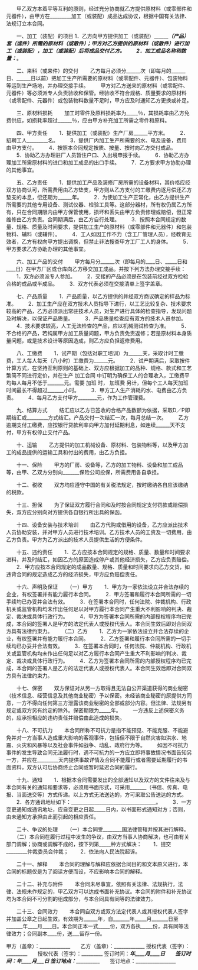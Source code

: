 
 


　　甲乙双方本着平等互利的原则，经过充分协商就乙方提供原材料（或零部件和元器件），由甲方在_________加工（或装配）成品达成协议，根据中国有关法律、法规订立本合同。


　　一、加工（装配）的项目
    1．乙方向甲方提供加工（或装配）_________（产品）______套（或件）所需的原材料（或散件）；甲方对乙方提供的原材料（或散件）进行加工（或装配），加工（或装配）后将成品交付乙方。
　　2．加工成品名称和数量：_________。


　　二、来料（或来件）的交付
　　乙方每月必须分______次（即每月的______日、______日以前）把加工生产所需要的原材料（或零配件、元器件）、包装物料等运到生产场地，并办理交接手续。
　　甲方对乙方送来的原材料（或零配件、元器件）等必须派专人负责验收和保管。经验收不符合规格、质量要求的原材料（或零配件、元器件）或包装物料数量不足时，甲方应及时通知乙方更换或补足。


　　三、原材料损耗
　　加工时零件及原料损耗率为_____％，其损耗率由乙方免费供应，如损耗率超过______％，应由甲方补充加工所需之零件和原料。


　　四、甲方责任
　　1．提供加工（或装配）生产厂房______平方米。
　　2．招聘工人_________名。
　　3．提供厂内加工生产所需要的水、电及设备，费用由甲方支付。
　　4．按照本合同规定按质、按量、按时向乙方交付成品。
　　5．协助乙方办理驻厂人员暂住户口、入出境申报手续。
　　6．协助乙方办理加工所需原材料的进口和加工成品的出口手续。
　　7．乙方要求甲方协助办理的其他事宜。


　　五、乙方责任
　　1．提供加工产品及装修厂房所需的设备材料，其价格应经双方协商认可，所需费用由乙方垫支，甲方则从乙方支付的工缴费内逐月偿还乙方垫支的本息，偿还期为______年。
　　2．为使加工生产正常化，由乙方提供生产所需要的其他专用设备、测试仪器、检验工具等。这部分器材，所有权仍属乙方所有，只在合同期限内由甲方保管使用，损坏和丢失由甲方负责修理或赔偿，但正常维修由乙方负责。合同期满后，由乙方自行处理。
　　3．按照本合同规定的数量、规格、质量及时间要求，提供加工生产的原材料（或零部件和元器件）和包装物料、辅料（或辅件）。
　　4．工人如因工作不力（含工厂管理人员），经教育无效者，乙方有权向甲方提出调换，但禁止非法搜查甲方工厂工人的身体。
　　5．甲方要求乙方协助办理的其他事宜。


　　六、加工产品的交付
　　甲方每月分______次（即每月的____日、_____日和____日）在甲方厂区或仓库向乙方移交加工成品。并按下列方法办理交接手续：
　　1．双方必须派专人参加。
　　2．交接的产品必须是在包装前经过双方检验合格的成品或半成品。
　　3．双方代表必须在交接清单上签字盖章。


　　七、产品质量
　　1．产品质量，以乙方提供的并经双方商议确定的样品为标准。
　　2．加工生产应在双方技术人员指导下进行，以工艺比较复杂、技术要求较高的产品，乙方必须派出常驻技术人员，对生产进行具体的检查指导，发现问题及时解决，以保证产品质量。
　　3．产品质量检查应有双方的技术人员参加。
　　4．技术要求较高，人工无法检查的产品，应以机械测试检查为准。
　　5．不合格的产品，若纯属甲方加工质量问题，甲方负责免责返修；若是原材料本身质量问题，或是技术设计等原因造成，则乙方应负担返修费用。


　　八、工缴费
　　1．试产期（包括对职工培训）为______天，采取计时工缴费，工人每人每天（八小时）工缴费为______元。
　　2．试产期满后，采取按件计算方式，在坚持互利原则的基础上、双方应根据加工的品种、规格、款式和工艺繁简不同进行定价，并在生产
加工合同
中订明为确保工人的合理收入，工缴费平均每人每月不低于_______元。需要
加班
时，
加班费
另计，但每个工人每天加班时间最长不得超过_______小时。
　　3．甲方工人生产消耗的水、电费由乙方负责。
　　4．每月乙方支付甲方________元，作为工作管理费。


　　九、结算方式
　　结汇应以乙方已签收的合格产品数额为依据，采取D／P即期结汇或_________方式结汇。产品交付一次结汇一次，每月总结一次。
　　乙方逾期支付工缴费，应按银行贷款利率向甲方加付延期利息，如连续______天不支付，甲方有权停止交付产品。


　　十、运输
　　乙方提供的加工机械设备、原材料、包装物料等，以及甲方加工的成品提供的运输工具和付出的费用，由乙方负担。


　　十一、保险
　　甲方的厂房、设备等，乙方的加工物料、设备和加工成品等，由甲、乙双方分别向_______保险公司投保，所需费用各自承担。


　　十二、税收
　　双方均应遵守中国的有关税法规定，按时缴纳各自应该缴纳的税款。


　　十三、担保
　　为了保证双方履行合同和及时按合同规定支付罚款或赔偿损失，双方应分别向对方提供各自银行所出具的保函。


　　十四、设备安装与技术培训
　　由乙方代购或借用的设备，乙方应派出技术人员协助安装，并对甲方人员进行技术培训。乙方技术人员的工资及一切费用，由乙方负责。甲方为乙方派出的技术人员提供生活的方便条件。


　　十五、违约责任
　　1．乙方应按本合同规定的规格、质量、数量和时间要求进料，并及时结汇，如因乙方的原因造成停产或其他经济损失，乙方应负责赔偿。
　　2．甲方应按本合同规定的成品数量、规格、质量和时间要求向乙方交货，如违背合同的规定造成乙方的经济损失，甲方应负赔偿责任。


　　十六、声明及保证
　　（一）甲方
　　1．甲方为一家依法设立并合法存续的企业，有权签署并有能力履行本合同。
　　2．甲方签署和履行本合同所需的一切手续均已办妥并合法有效。
　　3．在签署本合同时，任何法院、仲裁机构、行政机关或监管机构均未作出任何足以对甲方履行本合同产生重大不利影响的判决、裁定、裁决或具体行政行为。
　　4．甲方为签署本合同所需的内部授权程序均已完成，本合同的签署人是甲方的法定代表人或授权代表人。本合同生效后即对合同双方具有法律约束力。
　　（二）乙方
　　1．乙方为一家依法设立并合法存续的企业，有权签署并有能力履行本合同。
　　2．乙方签署和履行本合同所需的一切手续均已办妥并合法有效。
　　3．在签署本合同时，任何法院、仲裁机构、行政机关或监管机构均未作出任何足以对乙方履行本合同产生重大不利影响的判决、裁定、裁决或具体行政行为。
　　4．乙方为签署本合同所需的内部授权程序均已完成，本合同的签署人是乙方的法定代表人或授权代表人。本合同生效后即对合同双方具有法律约束力。


　　十七、保密
　　双方保证对从另一方取得且无法自公开渠道获得的商业秘密（技术信息、经营信息及其他商业秘密）予以保密。未经该商业秘密的原提供方同意，一方不得向任何第三方泄露该商业秘密的全部或部分内容。但法律、法规另有规定或双方另有约定的除外。保密期限为_____年。
　　一方违反上述保密义务的，应承担相应的违约责任并赔偿由此造成的损失。


　　十八、不可抗力
　　本合同所称不可抗力是指不能预见、不能克服、不能避免并对一方当事人造成重大影响的客观事件，包括但不限于自然灾害如洪水、地震、火灾和风暴等以及社会事件如战争、动乱、政府行为等。
　　如因不可抗力事件的发生导致合同无法履行时，遇不可抗力的一方应立即将事故情况书面告知另一方，并应在_________天内提供事故详情及合同不能履行或者需要延期履行的书面资料，双方认可后协商终止合同或暂时延迟合同的履行。


　　十九、通知
　　1．根据本合同需要发出的全部通知以及双方的文件往来及与本合同有关的通知和要求等，必须用书面形式，可采用_______（书信、传真、电报、当面送交等）方式传递。以上方式无法送达的，方可采取公告送达的方式。
　　2．各方通讯地址如下：____________________________________。
　　3．一方变更通知或通讯地址，应自变更之日起_____日内，以书面形式通知对方；否则，由未通知方承担由此而引起的相应责任。


　　二十、争议的处理
　　（一）本合同受________国法律管辖并按其进行解释。
　　（二）本合同在履行过程中发生的争议，由双方当事人协商解决，也可由有关部门调解；协商或调解不成的，按下列第_____种方式解决：
　　1．提交_________仲裁委员会仲裁；
　　2．依法向人民法院起诉。


　　二十一、解释
　　本合同的理解与解释应依据合同目的和文本原义进行，本合同的标题仅是为了阅读方便而设，不应影响本合同的解释。


　　二十二、补充与附件
　　本合同未尽事宜，依照有关法律、法规执行，法律、法规未作规定的，甲乙双方可以达成书面补充协议。本合同的附件和补充协议均为本合同不可分割的组成部分，与本合同具有同等的法律效力。


　　二十三、合同效力
　　本合同自双方或双方法定代表人或其授权代表人签字并加盖公章之日起生效。有效期为______年，自_______年_____月_______日至_______年____月____日。本合同正本一式_____份，双方各执_____份，具有同等法律效力；合同副本____份，送___留存一份。


 



甲方（盖章）：_____________　　乙方（盖章）：_____________
授权代表（签字）：_________　　授权代表（签字）：_________
签订时间：___年____月____日　　签订时间：____年____月___日
签订地点：_________________　　签订地点：_________________
 


 

 
 
 
 
 
  


  
 

  


  


  
 
 
 
 

